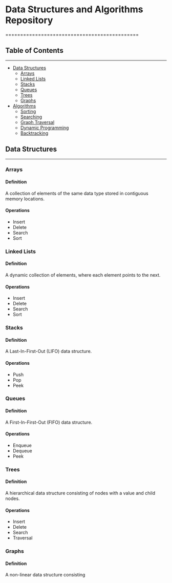 # Data Structures and Algorithms Repository
=============================================

## Table of Contents
-----------------

* [Data Structures](#data-structures)
	+ [Arrays](#arrays)
	+ [Linked Lists](#linked-lists)
	+ [Stacks](#stacks)
	+ [Queues](#queues)
	+ [Trees](#trees)
	+ [Graphs](#graphs)
* [Algorithms](#algorithms)
	+ [Sorting](#sorting)
	+ [Searching](#searching)
	+ [Graph Traversal](#graph-traversal)
	+ [Dynamic Programming](#dynamic-programming)
	+ [Backtracking](#backtracking)

## Data Structures
-------------------

### Arrays
#### Definition
A collection of elements of the same data type stored in contiguous memory locations.
#### Operations
* Insert
* Delete
* Search
* Sort

### Linked Lists
#### Definition
A dynamic collection of elements, where each element points to the next.
#### Operations
* Insert
* Delete
* Search
* Sort

### Stacks
#### Definition
A Last-In-First-Out (LIFO) data structure.
#### Operations
* Push
* Pop
* Peek

### Queues
#### Definition
A First-In-First-Out (FIFO) data structure.
#### Operations
* Enqueue
* Dequeue
* Peek

### Trees
#### Definition
A hierarchical data structure consisting of nodes with a value and child nodes.
#### Operations
* Insert
* Delete
* Search
* Traversal

### Graphs
#### Definition
A non-linear data structure consisting
